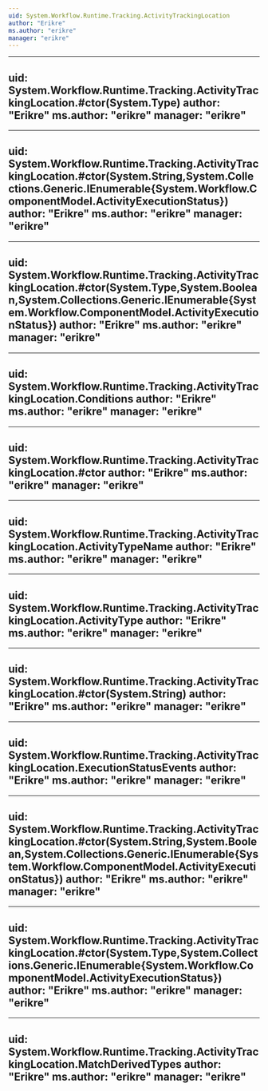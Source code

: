 ```yaml
---
uid: System.Workflow.Runtime.Tracking.ActivityTrackingLocation
author: "Erikre"
ms.author: "erikre"
manager: "erikre"
---
```


---
uid: System.Workflow.Runtime.Tracking.ActivityTrackingLocation.#ctor(System.Type)
author: "Erikre"
ms.author: "erikre"
manager: "erikre"
---

---
uid: System.Workflow.Runtime.Tracking.ActivityTrackingLocation.#ctor(System.String,System.Collections.Generic.IEnumerable{System.Workflow.ComponentModel.ActivityExecutionStatus})
author: "Erikre"
ms.author: "erikre"
manager: "erikre"
---

---
uid: System.Workflow.Runtime.Tracking.ActivityTrackingLocation.#ctor(System.Type,System.Boolean,System.Collections.Generic.IEnumerable{System.Workflow.ComponentModel.ActivityExecutionStatus})
author: "Erikre"
ms.author: "erikre"
manager: "erikre"
---

---
uid: System.Workflow.Runtime.Tracking.ActivityTrackingLocation.Conditions
author: "Erikre"
ms.author: "erikre"
manager: "erikre"
---

---
uid: System.Workflow.Runtime.Tracking.ActivityTrackingLocation.#ctor
author: "Erikre"
ms.author: "erikre"
manager: "erikre"
---

---
uid: System.Workflow.Runtime.Tracking.ActivityTrackingLocation.ActivityTypeName
author: "Erikre"
ms.author: "erikre"
manager: "erikre"
---

---
uid: System.Workflow.Runtime.Tracking.ActivityTrackingLocation.ActivityType
author: "Erikre"
ms.author: "erikre"
manager: "erikre"
---

---
uid: System.Workflow.Runtime.Tracking.ActivityTrackingLocation.#ctor(System.String)
author: "Erikre"
ms.author: "erikre"
manager: "erikre"
---

---
uid: System.Workflow.Runtime.Tracking.ActivityTrackingLocation.ExecutionStatusEvents
author: "Erikre"
ms.author: "erikre"
manager: "erikre"
---

---
uid: System.Workflow.Runtime.Tracking.ActivityTrackingLocation.#ctor(System.String,System.Boolean,System.Collections.Generic.IEnumerable{System.Workflow.ComponentModel.ActivityExecutionStatus})
author: "Erikre"
ms.author: "erikre"
manager: "erikre"
---

---
uid: System.Workflow.Runtime.Tracking.ActivityTrackingLocation.#ctor(System.Type,System.Collections.Generic.IEnumerable{System.Workflow.ComponentModel.ActivityExecutionStatus})
author: "Erikre"
ms.author: "erikre"
manager: "erikre"
---

---
uid: System.Workflow.Runtime.Tracking.ActivityTrackingLocation.MatchDerivedTypes
author: "Erikre"
ms.author: "erikre"
manager: "erikre"
---
